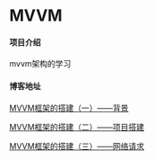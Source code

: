 # MVVM

#### 项目介绍
mvvm架构的学习

#### 博客地址
[MVVM框架的搭建（一）——背景](https://www.jianshu.com/p/60dc39a8553a)

[MVVM框架的搭建（二）——项目搭建](https://www.jianshu.com/p/6a5a9803d03b)

[MVVM框架的搭建（三）——网络请求](https://www.jianshu.com/p/df2bde94c0bd)